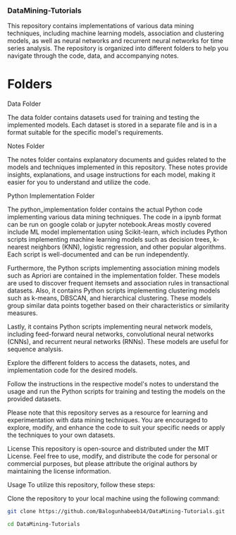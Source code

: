 ### DataMining-Tutorials 
This repository contains implementations of various data mining techniques, including machine learning models, association and clustering models, as well as neural networks and recurrent neural networks for time series analysis. The repository is organized into different folders to help you navigate through the code, data, and accompanying notes.

# Folders
Data Folder

The data folder contains datasets used for training and testing the implemented models. Each dataset is stored in a separate file and is in a format suitable for the specific model's requirements.

Notes Folder

The notes folder contains explanatory documents and guides related to the models and techniques implemented in this repository. These notes provide insights, explanations, and usage instructions for each model, making it easier for you to understand and utilize the code.

Python Implementation Folder

The python_implementation folder contains the actual Python code implementing various data mining techniques. The code in a ipynb format can be run on google colab or jupyter notebook.Areas mostly covered include ML model implementation using Scikit-learn, which includes Python scripts implementing machine learning models such as decision trees, k-nearest neighbors (KNN), logistic regression, and other popular algorithms. Each script is well-documented and can be run independently.

Furthermore, the Python scripts implementing association mining models such as Apriori are contained in the implementation folder. These models are used to discover frequent itemsets and association rules in transactional datasets. Also, it contains Python scripts implementing clustering models such as k-means, DBSCAN, and hierarchical clustering. These models group similar data points together based on their characteristics or similarity measures.

Lastly, it contains Python scripts implementing neural network models, including feed-forward neural networks, convolutional neural networks (CNNs), and recurrent neural networks (RNNs). These models are useful for sequence analysis.

Explore the different folders to access the datasets, notes, and implementation code for the desired models.

Follow the instructions in the respective model's notes to understand the usage and run the Python scripts for training and testing the models on the provided datasets.

Please note that this repository serves as a resource for learning and experimentation with data mining techniques. You are encouraged to explore, modify, and enhance the code to suit your specific needs or apply the techniques to your own datasets.

License
This repository is open-source and distributed under the MIT License. Feel free to use, modify, and distribute the code for personal or commercial purposes, but please attribute the original authors by maintaining the license information.

Usage
To utilize this repository, follow these steps:

Clone the repository to your local machine using the following command:

```bash
git clone https://github.com/Balogunhabeeb14/DataMining-Tutorials.git 

cd DataMining-Tutorials
